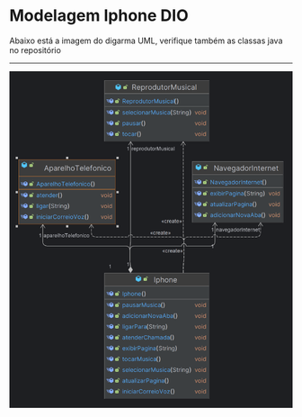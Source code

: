 <h1>Modelagem Iphone DIO</h1>

Abaixo está a imagem do digarma UML, verifique também as classas java no repositório

<hr>

<img src="src/main/java/io/github/pauloricardodev/diagrama.png">

